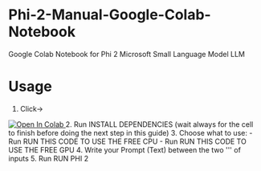 # Phi-2-Manual-Google-Colab-Notebook
Google Colab Notebook for Phi 2 Microsoft Small Language Model LLM 

# Usage
1. Click-> <a target="_blank" href="https://colab.research.google.com/github/https://colab.research.google.com/github/Nick088Official/Phi-2-Manual-Google-Colab-Notebook/blob/main/Phi2_Manual.ipynb">
  <img src="https://colab.research.google.com/assets/colab-badge.svg" alt="Open In Colab"/>
</a>
2. Run INSTALL DEPENDENCIES (wait always for the cell to finish before doing the next step in this guide)
3. Choose what to use:
   - Run RUN THIS CODE TO USE THE FREE CPU
   - Run RUN THIS CODE TO USE THE FREE GPU
4. Write your Prompt (Text) between the two ''' of inputs
5. Run RUN PHI 2
